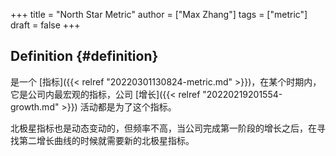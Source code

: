 +++
title = "North Star Metric"
author = ["Max Zhang"]
tags = ["metric"]
draft = false
+++

## Definition {#definition}

是一个 [指标]({{< relref "20220301130824-metric.md" >}})，在某个时期内，它是公司内最宏观的指标，公司 [增长]({{< relref "20220219201554-growth.md" >}}) 活动都是为了这个指标。

北极星指标也是动态变动的，但频率不高，当公司完成第一阶段的增长之后，在寻找第二增长曲线的时候就需要新的北极星指标。
